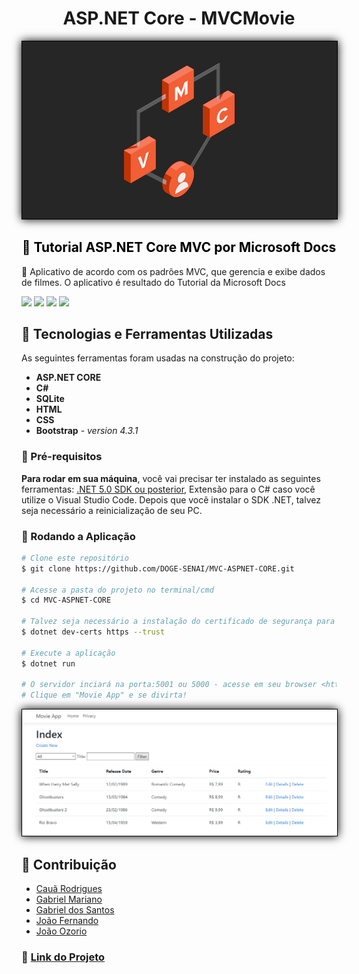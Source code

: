 <h1 align="center">ASP.NET Core - MVCMovie</h1>



<img src="imagesReadme/MVC.png" style="border: 1px solid #000; box-shadow: 0 0 1em #000">



<h2 align="center">
    <a href="https://docs.microsoft.com/en-us/aspnet/core/tutorials/first-mvc-app/start-mvc?view=aspnetcore-5.0&tabs=visual-studio" target="_blank" style="color:black; text-decoration:none;"> 🔗 Tutorial ASP.NET Core MVC por Microsoft Docs</a>
</h2>


<p>🚀 Aplicativo de acordo com os padrões MVC, que gerencia e exibe dados de filmes. O aplicativo é resultado do Tutorial da Microsoft Docs</p>

<img src="https://img.shields.io/static/v1?label=ASP.NET Core&message=5.0&color=7159c&style=for-the-badge&logo=CSharp"/> <img src="https://img.shields.io/static/v1?label=&message=Visual Studio Code&color=2159c1&style=for-the-badge&logo=Visual Studio Code"/> <img src="https://img.shields.io/static/v1?label=Microsoft&message=Docs&color=7159c1&style=for-the-badge&logo=Microsoft"/> <img src="https://img.shields.io/static/v1?label=SENAI&message=DOGE&color=f1d075&style=for-the-badge&logo="/>



## :hammer: Tecnologias e Ferramentas Utilizadas

As seguintes ferramentas foram usadas na construção do projeto:

- **ASP.NET CORE**
- **C#**
- **SQLite**
- **HTML**
- **CSS**
- **Bootstrap** - *version 4.3.1*



### :no_entry_sign: Pré-requisitos

**Para rodar em sua máquina**, você vai precisar ter instalado as seguintes ferramentas: [.NET 5.0 SDK ou posterior](https://dotnet.microsoft.com/download/dotnet/5.0), Extensão para o C# caso você utilize o Visual Studio Code. Depois que você instalar o SDK .NET, talvez seja necessário a reinicialização de seu PC.

### :runner: Rodando a Aplicação

```bash
# Clone este repositório
$ git clone https://github.com/DOGE-SENAI/MVC-ASPNET-CORE.git

# Acesse a pasta do projeto no terminal/cmd
$ cd MVC-ASPNET-CORE

# Talvez seja necessário a instalação do certificado de segurança para que você consiga abrir em seu navegador, caso seja necessário, execute este comando:
$ dotnet dev-certs https --trust

# Execute a aplicação
$ dotnet run

# O servidor inciará na porta:5001 ou 5000 - acesse em seu browser <https://localhost:5001/>
# Clique em "Movie App" e se divirta!
```



<img src="imagesReadme/img1.png" style="border: 1px solid #000; box-shadow: 0 0 1em #000">



## :busts_in_silhouette: Contribuição

- [Cauã Rodrigues](https://github.com/CauaRodrigues)
- [Gabriel Mariano](https://github.com/Gabriel-MarianoJ)
- [Gabriel dos Santos](https://github.com/GabrielGSF)
- [João Fernando](https://github.com/Joaocaetano1105)
- [João Ozorio](https://github.com/odrelvic)



### :link: [Link do Projeto]()



